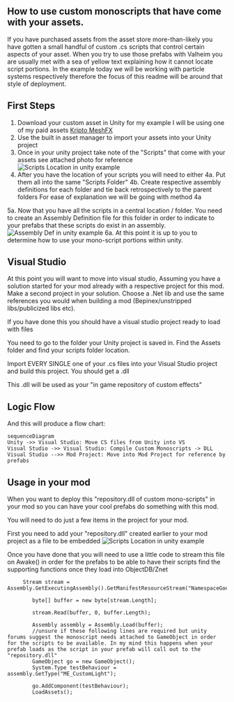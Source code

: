 

## How to use custom monoscripts that have come with your assets. 

If you have purchased assets from the asset store more-than-likely you have gotten a small handful of custom .cs scripts that control certain aspects of your asset. When you try to use those prefabs with Valheim you are usually met with a sea of yellow text explaining how it cannot locate script portions. In the example today we will be working with particle systems respectively therefore the focus of this readme will be around that style of deployment. 


## First Steps

 1. Download your custom asset in Unity for my example I will be using one of my paid assets [Kripto MeshFX](https://assetstore.unity.com/packages/vfx/particles/spells/mesh-effects-67803)
 2. Use the built in asset manager to import your assets into your Unity project 
 3. Once in your unity project take note of the "Scripts" that come with your assets see attached photo for reference 
			 ![Scripts Location in unity example](test.jpg)
4. After you have the location of your scripts you will need to either 
		4a. Put them all into the same "Scripts Folder"
		4b. Create respective assembly definitions for each folder and tie back retrospectively to the parent folders
	For ease of explanation we will be going with method 4a 

5a. Now that you have all the scripts in a central location / folder. You need to create an Assembly Definition file for this folder in order to indicate to your prefabs that these scripts do exist in  an assembly. 
 ![Assembly Def in unity example](test.jpg)
6a. At this point it is up to you to determine how to use your mono-script portions within unity. 



## Visual Studio

At this point you will want to move into visual studio, Assuming you have a solution started for your mod already with a respective project for this mod. Make a second project in your solution. Choose a .Net lib and use the same references you would when building a mod (Bepinex/unstripped libs/publicized libs etc).

If you have done this you should have a visual studio project ready to load with files

You need to go to the folder your Unity project is saved in. Find the Assets folder and find your scripts folder location. 

Import EVERY SINGLE one of your .cs files into your Visual Studio project and build this project. You should get a .dll 

This .dll will be used as your "in game repository of custom effects" 

## Logic Flow


And this will produce a flow chart:
```mermaid
sequenceDiagram
Unity ->> Visual Studio: Move CS files from Unity into VS
Visual Studio ->> Visual Studio: Compile Custom Monoscripts -> DLL
Visual Studio -->> Mod Project: Move into Mod Project for reference by prefabs
```


## Usage in your mod

When you want to deploy this "repository.dll of custom mono-scripts" in your mod so you can have your cool prefabs do something with this mod. 

You will need to do just a few items in the project for your mod. 

First you need to add your "repository.dll" created earlier to your mod project as a file to be embedded
![Scripts Location in unity example](test.jpg)

Once you have done that you will need to use a little code to stream this file on Awake() in order for the prefabs to be able to have their scripts find the supporting functions once they load into ObjectDB/Znet

	     Stream stream = Assembly.GetExecutingAssembly().GetManifestResourceStream("NamespaceGoesHere.repository.dll");

            byte[] buffer = new byte[stream.Length];

            stream.Read(buffer, 0, buffer.Length);

            Assembly assembly = Assembly.Load(buffer);
			//unsure if these following lines are required but unity forums suggest the monoscript needs attached to GameObject in order for the scripts to be available. In my mind this happens when your prefab loads as the script in your prefab will call out to the "repository.dll"
            GameObject go = new GameObject();
            System.Type testBehaviour = assembly.GetType("ME_CustomLight");
         
            go.AddComponent(testBehaviour);
            LoadAssets();

